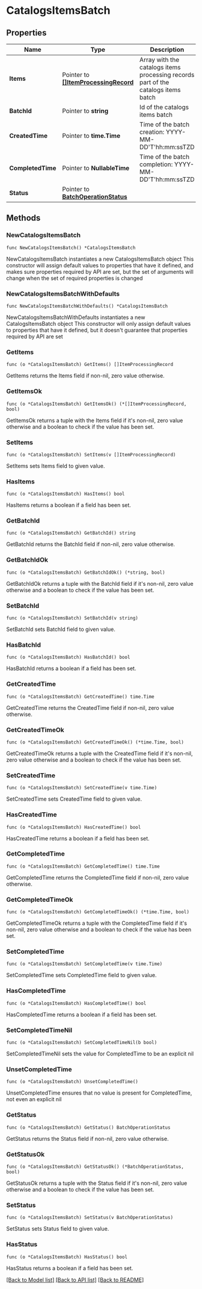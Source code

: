 # CatalogsItemsBatch

## Properties

Name | Type | Description | Notes
------------ | ------------- | ------------- | -------------
**Items** | Pointer to [**[]ItemProcessingRecord**](ItemProcessingRecord.md) | Array with the catalogs items processing records part of the catalogs items batch | [optional] 
**BatchId** | Pointer to **string** | Id of the catalogs items batch | [optional] 
**CreatedTime** | Pointer to **time.Time** | Time of the batch creation: YYYY-MM-DD&#39;T&#39;hh:mm:ssTZD | [optional] [readonly] 
**CompletedTime** | Pointer to **NullableTime** | Time of the batch completion: YYYY-MM-DD&#39;T&#39;hh:mm:ssTZD | [optional] [readonly] 
**Status** | Pointer to [**BatchOperationStatus**](BatchOperationStatus.md) |  | [optional] 

## Methods

### NewCatalogsItemsBatch

`func NewCatalogsItemsBatch() *CatalogsItemsBatch`

NewCatalogsItemsBatch instantiates a new CatalogsItemsBatch object
This constructor will assign default values to properties that have it defined,
and makes sure properties required by API are set, but the set of arguments
will change when the set of required properties is changed

### NewCatalogsItemsBatchWithDefaults

`func NewCatalogsItemsBatchWithDefaults() *CatalogsItemsBatch`

NewCatalogsItemsBatchWithDefaults instantiates a new CatalogsItemsBatch object
This constructor will only assign default values to properties that have it defined,
but it doesn't guarantee that properties required by API are set

### GetItems

`func (o *CatalogsItemsBatch) GetItems() []ItemProcessingRecord`

GetItems returns the Items field if non-nil, zero value otherwise.

### GetItemsOk

`func (o *CatalogsItemsBatch) GetItemsOk() (*[]ItemProcessingRecord, bool)`

GetItemsOk returns a tuple with the Items field if it's non-nil, zero value otherwise
and a boolean to check if the value has been set.

### SetItems

`func (o *CatalogsItemsBatch) SetItems(v []ItemProcessingRecord)`

SetItems sets Items field to given value.

### HasItems

`func (o *CatalogsItemsBatch) HasItems() bool`

HasItems returns a boolean if a field has been set.

### GetBatchId

`func (o *CatalogsItemsBatch) GetBatchId() string`

GetBatchId returns the BatchId field if non-nil, zero value otherwise.

### GetBatchIdOk

`func (o *CatalogsItemsBatch) GetBatchIdOk() (*string, bool)`

GetBatchIdOk returns a tuple with the BatchId field if it's non-nil, zero value otherwise
and a boolean to check if the value has been set.

### SetBatchId

`func (o *CatalogsItemsBatch) SetBatchId(v string)`

SetBatchId sets BatchId field to given value.

### HasBatchId

`func (o *CatalogsItemsBatch) HasBatchId() bool`

HasBatchId returns a boolean if a field has been set.

### GetCreatedTime

`func (o *CatalogsItemsBatch) GetCreatedTime() time.Time`

GetCreatedTime returns the CreatedTime field if non-nil, zero value otherwise.

### GetCreatedTimeOk

`func (o *CatalogsItemsBatch) GetCreatedTimeOk() (*time.Time, bool)`

GetCreatedTimeOk returns a tuple with the CreatedTime field if it's non-nil, zero value otherwise
and a boolean to check if the value has been set.

### SetCreatedTime

`func (o *CatalogsItemsBatch) SetCreatedTime(v time.Time)`

SetCreatedTime sets CreatedTime field to given value.

### HasCreatedTime

`func (o *CatalogsItemsBatch) HasCreatedTime() bool`

HasCreatedTime returns a boolean if a field has been set.

### GetCompletedTime

`func (o *CatalogsItemsBatch) GetCompletedTime() time.Time`

GetCompletedTime returns the CompletedTime field if non-nil, zero value otherwise.

### GetCompletedTimeOk

`func (o *CatalogsItemsBatch) GetCompletedTimeOk() (*time.Time, bool)`

GetCompletedTimeOk returns a tuple with the CompletedTime field if it's non-nil, zero value otherwise
and a boolean to check if the value has been set.

### SetCompletedTime

`func (o *CatalogsItemsBatch) SetCompletedTime(v time.Time)`

SetCompletedTime sets CompletedTime field to given value.

### HasCompletedTime

`func (o *CatalogsItemsBatch) HasCompletedTime() bool`

HasCompletedTime returns a boolean if a field has been set.

### SetCompletedTimeNil

`func (o *CatalogsItemsBatch) SetCompletedTimeNil(b bool)`

 SetCompletedTimeNil sets the value for CompletedTime to be an explicit nil

### UnsetCompletedTime
`func (o *CatalogsItemsBatch) UnsetCompletedTime()`

UnsetCompletedTime ensures that no value is present for CompletedTime, not even an explicit nil
### GetStatus

`func (o *CatalogsItemsBatch) GetStatus() BatchOperationStatus`

GetStatus returns the Status field if non-nil, zero value otherwise.

### GetStatusOk

`func (o *CatalogsItemsBatch) GetStatusOk() (*BatchOperationStatus, bool)`

GetStatusOk returns a tuple with the Status field if it's non-nil, zero value otherwise
and a boolean to check if the value has been set.

### SetStatus

`func (o *CatalogsItemsBatch) SetStatus(v BatchOperationStatus)`

SetStatus sets Status field to given value.

### HasStatus

`func (o *CatalogsItemsBatch) HasStatus() bool`

HasStatus returns a boolean if a field has been set.


[[Back to Model list]](../README.md#documentation-for-models) [[Back to API list]](../README.md#documentation-for-api-endpoints) [[Back to README]](../README.md)


